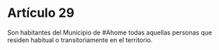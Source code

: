 # Artículo 29

Son habitantes del Municipio de #Ahome todas aquellas personas que residen habitual o transitoriamente en el territorio.